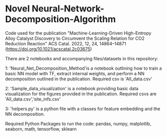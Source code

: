 # Novel Neural-Network-Decomposition-Algorithm
Code used for the publication "Machine-Learning-Driven High-Entropy Alloy Catalyst Discovery to Circumvent the Scaling Relation for CO2 Reduction Reaction"
ACS Catal. 2022, 12, 24, 14864–14871 (https://doi.org/10.1021/acscatal.2c03675)

There are 2 notebooks and accompanying files/datasets in this repository:

1: 'Neural_Net_Decomposition_Method'is a notebook outlining how to train a basic NN model with TF, extract internal weights, and perform a NN decomposition outlined in the publication. Required csv is 'All_data.csv'

2: 'Sample_data_visualization' is a notebook providing basic data visualization for the figures provided in the publication. Required csvs are 'All_data.csv','site_infs.csv'

3: 'helpers.py' is a python file with a classes for feature embedding and the NN decomposition.

Required Python Packages to run the code:
pandas,
numpy,
matplotlib,
seaborn,
math,
tensorflow,
sklearn
